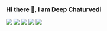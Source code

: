 ### Hi there 👋, I am Deep Chaturvedi


![](https://github-profile-summary-cards.vercel.app/api/cards/profile-details?username=deepchaturvedi007&theme=solarized)
![](https://github-profile-summary-cards.vercel.app/api/cards/repos-per-language?username=deepchaturvedi007&theme=solarized)
![](https://github-profile-summary-cards.vercel.app/api/cards/most-commit-language?username=deepchaturvedi007&theme=solarized)
![](https://github-profile-summary-cards.vercel.app/api/cards/stats?username=deepchaturvedi007&theme=monokai)
![](https://github-profile-summary-cards.vercel.app/api/cards/productive-time?username=deepchaturvedi007&theme=monokai)

<!--
**DeepChaturvedi007/DeepChaturvedi007** is a ✨ _special_ ✨ repository because its `README.md` (this file) appears on your GitHub profile.

Here are some ideas to get you started:

- 🔭 I’m currently working on ...
- 🌱 I’m currently learning ...
- 👯 I’m looking to collaborate on ...
- 🤔 I’m looking for help with ...
- 💬 Ask me about ...
- 📫 How to reach me: ...
- 😄 Pronouns: ...
- ⚡ Fun fact: ...
-->
